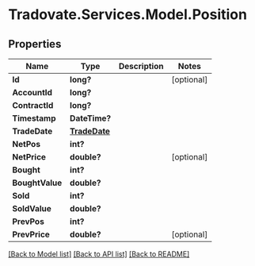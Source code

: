 # Tradovate.Services.Model.Position
## Properties

Name | Type | Description | Notes
------------ | ------------- | ------------- | -------------
**Id** | **long?** |  | [optional] 
**AccountId** | **long?** |  | 
**ContractId** | **long?** |  | 
**Timestamp** | **DateTime?** |  | 
**TradeDate** | [**TradeDate**](TradeDate.md) |  | 
**NetPos** | **int?** |  | 
**NetPrice** | **double?** |  | [optional] 
**Bought** | **int?** |  | 
**BoughtValue** | **double?** |  | 
**Sold** | **int?** |  | 
**SoldValue** | **double?** |  | 
**PrevPos** | **int?** |  | 
**PrevPrice** | **double?** |  | [optional] 

[[Back to Model list]](../README.md#documentation-for-models) [[Back to API list]](../README.md#documentation-for-api-endpoints) [[Back to README]](../README.md)

